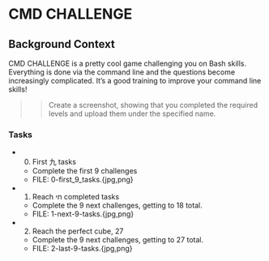 # CMD CHALLENGE
## Background Context
CMD CHALLENGE is a pretty cool game challenging you on Bash skills. Everything is
done via the command line and the questions become increasingly complicated.
It’s a good training to improve your command line skills!

>> Create a screenshot, showing that you completed the required levels and upload them under the specified name.

### Tasks
* 0. First 九 tasks
	* Complete the first 9 challenges
	* FILE: 0-first_9_tasks.{jpg,png}

* 1. Reach חי completed tasks
	* Complete the 9 next challenges, getting to 18 total.
	* FILE: 1-next-9-tasks.{jpg,png}

* 2. Reach the perfect cube, 27
	* Complete the 9 next challenges, getting to 27 total.
	* FILE: 2-last-9-tasks.{jpg,png}
